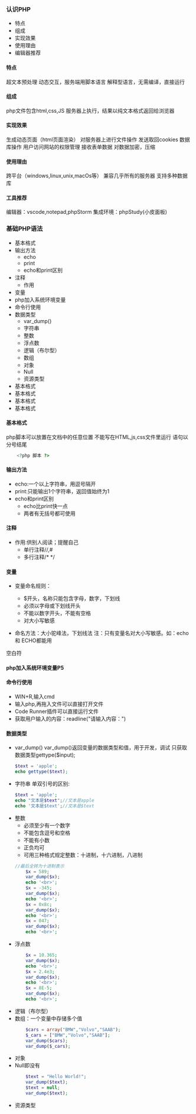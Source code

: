 ### 认识PHP
* 特点
* 组成
* 实现效果
* 使用理由
* 编辑器推荐
#### 特点
超文本预处理
动态交互，服务端用脚本语言
解释型语言，无需编译，直接运行
#### 组成
php文件包含html,css,JS
服务器上执行，结果以纯文本格式返回给浏览器
#### 实现效果
生成动态页面（html页面渲染）
对服务器上进行文件操作
发送取回cookies
数据库操作
用户访问网站的权限管理
接收表单数据
对数据加密，压缩
#### 使用理由
跨平台（windows,linux,unix,macOs等）
兼容几乎所有的服务器
支持多种数据库
#### 工具推荐
编辑器：vscode,notepad,phpStorm
集成环境：phpStudy(小皮面板)


### 基础PHP语法
* 基本格式
* 输出方法
    * echo
    * print
    * echo和print区别
* 注释
    * 作用
* 变量
* php加入系统环境变量
* 命令行使用
* 数据类型
    * var_dump()
    * 字符串
    * 整数
    * 浮点数
    * 逻辑（布尔型）
    * 数组
    * 对象
    * Null
    * 资源类型
* 基本格式
* 基本格式
* 基本格式
* 基本格式
#### 基本格式
php脚本可以放置在文档中的任意位置
不能写在HTML,js,css文件里运行
语句以分号结尾
```php
    <?php 脚本 ?>
```
#### 输出方法
* echo:一个以上字符串，用逗号隔开
* print:只能输出1个字符串，返回值始终为1
* echo和print区别
    * echo比print快一点
    * 两者有无括号都可使用
#### 注释
* 作用:供别人阅读；提醒自己
    * 单行注释//,#
    * 多行注释/*  */
#### 变量
* 变量命名规则：
    * $开头，名称只能包含字母，数字，下划线
    * 必须以字母或下划线开头
    * 不能以数字开头，不能有空格
    * 对大小写敏感

* 命名方法：大小驼峰法，下划线法
注：只有变量名对大小写敏感。如：echo 和 ECHO都能用

空白符
#### php加入系统环境变量P5

#### 命令行使用
* WIN+R,输入cmd
* 输入php,再拖入文件可以直接打开文件
* Code Runner插件可以直接运行文件
* 获取用户输入的内容：readline("请输入内容：")
#### 数据类型
* var_dump()
    var_dump()返回变量的数据类型和值，用于开发，调试
    只获取数据类型gettype($input);
    ```php
    $text = 'apple';
    echo gettype($text);
    ```
* 字符串
    单双引号的区别:
    ```php
    $text = 'apple';
    echo "文本是$text";//文本是apple
    echo '文本是$text';//文本是$text
    ```
* 整数
    * 必须至少有一个数字
    * 不能包含逗号和空格
    * 不能有小数
    * 正负均可
    * 可用三种格式规定整数：十进制，十六进制，八进制
    ```php
    //最后全转为十进制表示
        $x = 589;
        var_dump($x);
        echo '<br>';
        $x = -345;
        var_dump($x);
        echo '<br>';
        $x = 0x8c;
        var_dump($x);
        echo '<br>';
        $x = 047;
        var_dump($x);
        echo '<br>';
    ```
* 浮点数
    ```php
        $x = 10.365;
        var_dump($x);
        echo '<br>';
        $x = 2.4e3;
        var_dump($x);
        echo '<br>';
        $x = 8E-5;
        var_dump($x);
        echo '<br>';

    ```
* 逻辑（布尔型）
* 数组：一个变量中存储多个值
    ```php
        $cars = array("BMW","Volvo","SAAB");
        $_cars = ["BMW","Volvo","SAAB"];
        var_dump($cars);
        var_dump($_cars);
    ```
* 对象
* Null即没有
    ```php
        $text = "Hello World!";
        var_dump($text);
        $text = null;
        var_dump($text);
    ```
* 资源类型